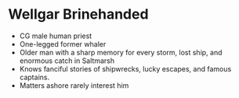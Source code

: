 # Wellgar Brinehanded

- CG male human priest
- One-legged former whaler
- Older man with a sharp memory for every storm, lost ship, and enormous catch in Saltmarsh
- Knows fanciful stories of shipwrecks, lucky escapes, and famous captains.
- Matters ashore rarely interest him

